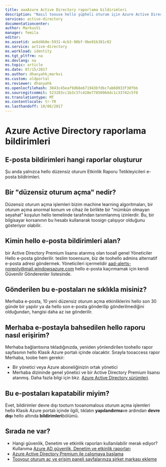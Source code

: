```yaml
---
title: aaaAzure Active Directory raporlama bildirimleri
description: "Nasıl toouse hello şüpheli oturum için Azure Active Directory raporlama bildirimleri bileşenleri."
services: active-directory
documentationcenter: 
author: MarkusVi
manager: femila
editor: 
ms.assetid: ae6d4b0e-5931-4cb3-98bf-9be91b381c92
ms.service: active-directory
ms.workload: identity
ms.tgt_pltfrm: na
ms.devlang: na
ms.topic: article
ms.date: 07/15/2017
ms.author: dhanyahk;markvi
ms.custom: oldportal
ms.reviewer: dhanyahk
ms.openlocfilehash: 3843c45eaf9d68e671943bfdbc7ab68933f38fbb
ms.sourcegitcommit: 523283cc1b3c37c428e77850964dc1c33742c5f0
ms.translationtype: MT
ms.contentlocale: tr-TR
ms.lasthandoff: 10/06/2017
---
```

# <a name="azure-active-directory-reporting-notifications"></a>Azure Active Directory raporlama bildirimleri
## <a name="what-reports-generate-email-notifications"></a>E-posta bildirimleri hangi raporlar oluşturur
Şu anda yalnızca hello düzensiz oturum Etkinlik Raporu Tetikleyicileri e-posta bildirimleri.

## <a name="what-is-an-irregular-sign-in"></a>Bir "düzensiz oturum açma" nedir?
Düzensiz oturum açma işlemleri bizim machine learning algoritmaları, bir oturum açma anormal konum ve cihaz ile birlikte bir "mümkün olmayan seyahat" koşulun hello temelinde tarafından tanımlanmış izinlerdir. Bu, bir bilgisayar korsanının bu hesabı kullanarak toosign çalışıyor olduğunu gösteriyor olabilir.

## <a name="who-receives-hello-email-notifications"></a>Kimin hello e-posta bildirimleri alan?
bir Active Directory Premium lisansı atanmış olan tooall genel Yöneticiler Hello e-posta gönderilir. teslim tooensure, biz de toohello admins alternatif e-posta adresi göndermek. Yöneticileri içermelidir aad-alerts-noreply@mail.windowsazure.com hello e-posta kaçırmamak için kendi Güvenilir Gönderenler listesinde.

## <a name="how-often-are-these-emails-sent"></a>Gönderilen bu e-postaları ne sıklıkla misiniz?
Merhaba e-posta, 10 yeni düzensiz oturum açma etkinliklerini hello son 30 günde bir yapılır ya da hello son e-posta gönderilip gönderilmediğini olduğundan, hangisi daha az ise gönderilir.

## <a name="how-do-i-access-hello-report-mentioned-in-hello-email"></a>Merhaba e-postayla bahsedilen hello raporu nasıl erişirim?
Merhaba bağlantısına tıkladığınızda, yeniden yönlendirilen toohello rapor sayfasının hello Klasik Azure portalı içinde olacaktır. Sırayla tooaccess rapor Merhaba, toobe hem gerekir:

* Bir yönetici veya Azure aboneliğinizin ortak yönetici
* Merhaba dizininde genel yönetici ve bir Active Directory Premium lisansı atanmış. Daha fazla bilgi için bkz. [Azure Active Directory sürümleri](active-directory-editions.md).

## <a name="can-i-turn-off-these-emails"></a>Bu e-postaları kapatabilir miyim?
Evet, bildirimler devre dışı tooturn tooanomalous oturum açma işlemleri hello Klasik Azure portalı içinde ilgili, tıklatın **yapılandırma**ve ardından **devre dışı** hello altında **bildirimleri**bölümü.

## <a name="whats-next"></a>Sırada ne var?
* Hangi güvenlik, Denetim ve etkinlik raporları kullanılabilir merak ediyor? Kullanıma [Azure AD güvenlik, Denetim ve etkinlik raporları](active-directory-view-access-usage-reports.md)
* [Azure Active Directory Premium ile çalışmaya başlama](active-directory-get-started-premium.md)
* [Tooyour oturum aç ve erişim paneli sayfalarınıza şirket markası ekleme](active-directory-add-company-branding.md)

